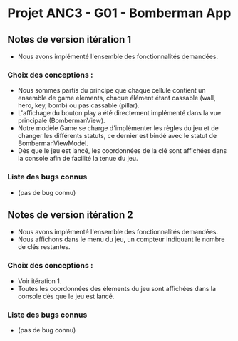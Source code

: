 # Projet ANC3 - G01 - Bomberman App

## Notes de version itération 1

* Nous avons implémenté l'ensemble des fonctionnalités demandées.

### Choix des conceptions :

* Nous sommes partis du principe que chaque cellule contient un ensemble de game elements, chaque élément étant cassable (wall, hero, key, bomb) ou pas cassable (pillar). 
* L'affichage du bouton play a été directement implémenté dans la vue principale (BombermanView).
* Notre modèle Game se charge d'implémenter les règles du jeu et de changer les différents statuts, ce dernier est bindé avec le statut de BombermanViewModel.
* Dès que le jeu est lancé, les coordonnées de la clé sont affichées dans la console afin de facilité la tenue du jeu.

### Liste des bugs connus

* (pas de bug connu)


## Notes de version itération 2

* Nous avons implémenté l'ensemble des fonctionnalités demandées.
* Nous affichons dans le menu du jeu, un compteur indiquant le nombre de clés restantes. 


### Choix des conceptions :

* Voir itération 1.
* Toutes les coordonnées des élements du jeu sont affichées dans la console dès que le jeu est lancé.

### Liste des bugs connus

* (pas de bug connu)